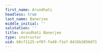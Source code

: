 ```yaml
---
first_name: Arundhati
headless: true
last_name: Banerjee
middle_initial: ''
salutation: ''
title: Arundhati Banerjee
type: instructor
uid: 68cf1125-ef07-fa48-f1e7-8416b3856d71
---
```

